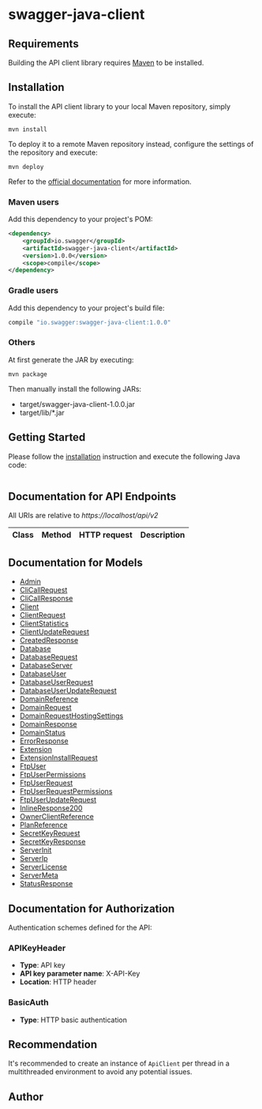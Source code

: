 # swagger-java-client

## Requirements

Building the API client library requires [Maven](https://maven.apache.org/) to be installed.

## Installation

To install the API client library to your local Maven repository, simply execute:

```shell
mvn install
```

To deploy it to a remote Maven repository instead, configure the settings of the repository and execute:

```shell
mvn deploy
```

Refer to the [official documentation](https://maven.apache.org/plugins/maven-deploy-plugin/usage.html) for more information.

### Maven users

Add this dependency to your project's POM:

```xml
<dependency>
    <groupId>io.swagger</groupId>
    <artifactId>swagger-java-client</artifactId>
    <version>1.0.0</version>
    <scope>compile</scope>
</dependency>
```

### Gradle users

Add this dependency to your project's build file:

```groovy
compile "io.swagger:swagger-java-client:1.0.0"
```

### Others

At first generate the JAR by executing:

    mvn package

Then manually install the following JARs:

* target/swagger-java-client-1.0.0.jar
* target/lib/*.jar

## Getting Started

Please follow the [installation](#installation) instruction and execute the following Java code:

```java

```

## Documentation for API Endpoints

All URIs are relative to *https://localhost/api/v2*

Class | Method | HTTP request | Description
------------ | ------------- | ------------- | -------------


## Documentation for Models

 - [Admin](docs/Admin.md)
 - [CliCallRequest](docs/CliCallRequest.md)
 - [CliCallResponse](docs/CliCallResponse.md)
 - [Client](docs/Client.md)
 - [ClientRequest](docs/ClientRequest.md)
 - [ClientStatistics](docs/ClientStatistics.md)
 - [ClientUpdateRequest](docs/ClientUpdateRequest.md)
 - [CreatedResponse](docs/CreatedResponse.md)
 - [Database](docs/Database.md)
 - [DatabaseRequest](docs/DatabaseRequest.md)
 - [DatabaseServer](docs/DatabaseServer.md)
 - [DatabaseUser](docs/DatabaseUser.md)
 - [DatabaseUserRequest](docs/DatabaseUserRequest.md)
 - [DatabaseUserUpdateRequest](docs/DatabaseUserUpdateRequest.md)
 - [DomainReference](docs/DomainReference.md)
 - [DomainRequest](docs/DomainRequest.md)
 - [DomainRequestHostingSettings](docs/DomainRequestHostingSettings.md)
 - [DomainResponse](docs/DomainResponse.md)
 - [DomainStatus](docs/DomainStatus.md)
 - [ErrorResponse](docs/ErrorResponse.md)
 - [Extension](docs/Extension.md)
 - [ExtensionInstallRequest](docs/ExtensionInstallRequest.md)
 - [FtpUser](docs/FtpUser.md)
 - [FtpUserPermissions](docs/FtpUserPermissions.md)
 - [FtpUserRequest](docs/FtpUserRequest.md)
 - [FtpUserRequestPermissions](docs/FtpUserRequestPermissions.md)
 - [FtpUserUpdateRequest](docs/FtpUserUpdateRequest.md)
 - [InlineResponse200](docs/InlineResponse200.md)
 - [OwnerClientReference](docs/OwnerClientReference.md)
 - [PlanReference](docs/PlanReference.md)
 - [SecretKeyRequest](docs/SecretKeyRequest.md)
 - [SecretKeyResponse](docs/SecretKeyResponse.md)
 - [ServerInit](docs/ServerInit.md)
 - [ServerIp](docs/ServerIp.md)
 - [ServerLicense](docs/ServerLicense.md)
 - [ServerMeta](docs/ServerMeta.md)
 - [StatusResponse](docs/StatusResponse.md)


## Documentation for Authorization

Authentication schemes defined for the API:
### APIKeyHeader

- **Type**: API key
- **API key parameter name**: X-API-Key
- **Location**: HTTP header

### BasicAuth

- **Type**: HTTP basic authentication


## Recommendation

It's recommended to create an instance of `ApiClient` per thread in a multithreaded environment to avoid any potential issues.

## Author


